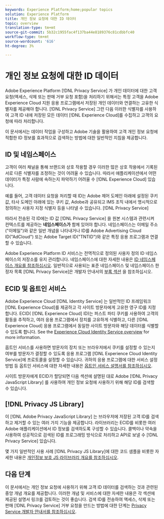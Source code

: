 ```yaml
---
keywords: Experience Platform;home;popular topics
solution: Experience Platform
title: 개인 정보 요청에 대한 ID 데이터
topic: overview
translation-type: tm+mt
source-git-commit: 5b32c1955fac4f137ba44e8189376c81cdbbfc40
workflow-type: tm+mt
source-wordcount: '616'
ht-degree: 3%

---
```



# 개인 정보 요청에 대한 ID 데이터

Adobe Experience Platform [!DNL Privacy Service] 가 개인 데이터에 대한 고객 요청(액세스, 삭제 또는 판매 거부 요청 포함)을 처리하기 위해서는 특정 고객을 Adobe Experience Cloud 지원 응용 프로그램에서 저장된 개인 데이터와 연결하는 고유한 식별자를 제공해야 합니다. [!DNL Privacy Service] 그런 다음 이러한 식별자를 사용하여 고객 ID 내에 저장된 모든 데이터 [!DNL Experience Cloud]를 수집하고 고객의 요청에 따라 처리합니다.

이 문서에서는 데이터 작업을 구성하고 Adobe 기술을 활용하여 고객 개인 정보 요청에 적합한 ID 정보를 효과적으로 검색하는 방법에 대한 일반적인 지침을 제공합니다.

## ID 및 네임스페이스

고객이 여러 채널을 통해 브랜드와 상호 작용할 경우 이러한 많은 상호 작용에서 기록된 서로 다른 식별자를 조정하는 것이 어려울 수 있습니다. 따라서 애플리케이션에서 어떤 데이터가 특정 사람에 속하는지 파악하기 어려울 수 [!DNL Experience Cloud] 있습니다.

예를 들어, 고객 데이터 요청을 처리할 때 ID는 Adobe 제어 도메인 아래에 설정된 쿠키 값, 타사 도메인 아래에 있는 쿠키 값, Adobe과 공유되고 IMS 조직 내에서 명시적으로 정의하는 사용자 지정 식별자 등을 나타낼 수 있습니다. [!DNL Privacy Service]

따라서 전송된 각 ID에는 ID 값 [!DNL Privacy Service] 을 원본 시스템과 관련시켜 컨텍스트를 제공하는 **네임스페이스가** 함께 있어야 합니다. 네임스페이스는 이메일 주소(&quot;이메일&quot;)와 같은 일반 개념을 나타내거나 ID를 Adobe Advertising Cloud ID(&quot;AdCloud&quot;) 또는 Adobe Target ID(&quot;TNTID&quot;)와 같은 특정 응용 프로그램과 연결할 수 있습니다.

Adobe Experience Platform ID 서비스는 전역적으로 정의된 사용자 정의 ID 네임스페이스의 저장소를 유지 관리합니다. 네임스페이스에 대한 자세한 내용은 [ID 네임스페이스 개요를 참조하십시오](../identity-service/namespaces.md). 일반적으로 사용되는 표준 네임스페이스 및 네임스페이스 한정자 목록 [!DNL Privacy Service]은 개발자 안내서의 [부록 섹션](api/appendix.md) 을 참조하십시오.

## ECID 및 옵트인 서비스

Adobe Experience Cloud [!DNL Identity Service] 는 일반적인 ID 프레임워크 [!DNL Experience Cloud]를 제공하고 각 사이트 방문자에게 고유한 영구 ID를 지정합니다. ECID( [!DNL Experience Cloud] ID)는 퍼스트 파티 쿠키를 사용하여 고객의 활동을 추적하고, 여러 응용 프로그램에서 장치를 고유하게 식별하고, 다른 [!DNL Experience Cloud] 응용 프로그램에서 동일한 사이트 방문자와 해당 데이터를 식별할 수 있도록 합니다. See the [Experience Cloud Identity Service overview](https://docs.adobe.com/content/help/ko-KR/id-service/using/intro/overview.html) for more information.

옵트인 서비스를 사용하면 방문자의 장치 또는 브라우저에서 쿠키를 설정할 수 있는지 여부를 방문자가 결정할 수 있도록 응용 프로그램 [!DNL Experience Cloud Identity Service]에 프로토콜을 설정할 수 있습니다. 귀하의 응용 프로그램에 대한 서비스 설정 방법 등 옵트인 서비스에 대한 자세한 내용은 [옵트인 서비스 설명서를 참조하십시오](https://docs.adobe.com/content/help/ko-KR/id-service/using/implementation/opt-in-service/optin-overview.html).

사이트 방문자에게 ECID가 할당되면 다음 섹션에 설명된 대로 Adobe [!DNL Privacy JavaScript Library] 를 사용하여 개인 정보 요청에 사용하기 위해 해당 ID를 검색할 수 있습니다.

## [!DNL Privacy JS Library]

이 [!DNL Adobe Privacy JavaScript Library] 는 브라우저에 저장된 고객 ID를 검색하고 제거할 수 있는 여러 가지 기능을 제공합니다. 라이브러리는 ECID를 비롯한 여러 Adobe 애플리케이션에서 ID 정보를 검색하도록 구성할 수 있습니다. 콜백이나 약속을 사용하여 성공적으로 검색된 ID를 프로그래밍 방식으로 처리하고 API로 보낼 수 [!DNL Privacy Service] 있습니다.

몇 가지 일반적인 사용 사례 [!DNL Privacy JS Library]에 대한 코드 샘플을 비롯한 자세한 내용은 [개인정보 보호 JS 라이브러리 개요를 참조하십시오](js-library.md).

## 다음 단계

이 문서에서는 개인 정보 요청에 사용하기 위해 고객 ID 데이터를 검색하는 것과 관련된 중앙 개념 개요를 제공합니다. 이러한 개념 및 서비스에 대한 자세한 내용은 각 섹션에 제공된 설명서 링크를 검토하는 것이 좋습니다. 검색 ID를 전송하여 액세스, 삭제 또는 판매 [!DNL Privacy Service] 거부 요청을 만드는 방법에 대한 단계는 [Privacy Service 개발자 안내서를 참조하십시오](api/getting-started.md).